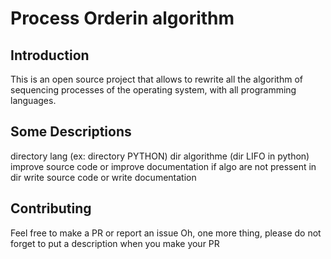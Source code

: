 # Process Orderin algorithm
## Introduction 
This is an open source project that allows to rewrite all the algorithm of sequencing processes of the operating system, with all programming languages.


## Some Descriptions 

directory lang (ex: directory PYTHON)
    dir algorithme (dir LIFO in python)
        improve source code or improve documentation 
    if algo are not pressent in dir 
        write source code or write documentation


## Contributing 
Feel free to make a PR or report an issue
Oh, one more thing, please do not forget to put a description when you make your PR 
